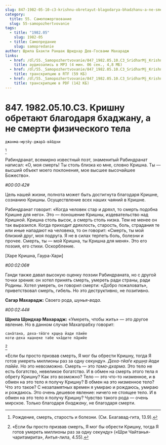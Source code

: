 ```yaml
---
slug: 847-1982-05-10-c3-krishnu-obretayut-blagodarya-bhadzhanu-a-ne-smerti-fizicheskogo-tela
category:
  title: 55. Самопожертвование
  slug: 55-samopozhertvovanie
tags:
  - title: "1982.05"
    slug: 1982-05
  - title: Самопредание
    slug: samopredanie
author: Шрила Бхакти Ракшак Шридхар Дев-Госвами Махарадж
links:
  - href: /dl/55._Samopozhertvovanie/847_1982.05.10.C3_SridharMj_Krishnu_obretajut_blagodarja_bhadzhanu_a_ne_smerti_fizicheskogo_tela.mp3
    title: аудиозапись в MP3 (4 мин. 06 сек., 4,8 МБ)
  - href: /dl/55._Samopozhertvovanie/847_1982.05.10.C3_SridharMj_Krishnu_obretajut_blagodarja_bhadzhanu_a_ne_smerti_fizicheskogo_tela.rtf
    title: транскрипцию в RTF (59 КБ)
  - href: /dl/55._Samopozhertvovanie/847_1982.05.10.C3_SridharMj_Krishnu_obretajut_blagodarja_bhadzhanu_a_ne_smerti_fizicheskogo_tela.pdf
    title: транскрипцию в PDF (142 КБ)
---
```


# 847. 1982.05.10.C3. Кришну обретают благодаря бхаджану, а не смерти физического тела

    джанма-мр̣тйу-джара̄-вйа̄дхи
[^_ftn1]

Рабиндранат, всемирно известный поэт, знаменитый Рабиндранат написал: «О, моя смерть! Ты столь близка ко мне, словно Кришна. Ты — высший объект моего поклонения, мое высшее высочайшее Божество».

*#00:00:42#*

Цель нашей жизни, полнота может быть достигнута благодаря Кришне, сознанию Кришны. Осуществление всех наших чаяний в Кришне.

Рабиндранат говорит: «Когда человек стар и дряхл, то смерть подобна Кришне для него». Это — поношение Кришны, издевательство над Кришной. Кришна столь высок, а смерть столь низка. Тем не менее он так выразился. Когда приходит дряхлость, старость, боль, страдания те или иные нападают на человека, то он говорит: «Смерть, ты мой близкий друг, моя подруга. Я не в силах терпеть боль, болезни и прочее. Смерть, ты — мой Кришна, ты Кришна для меня». Это его поэзия, его стихи. Оскорбление.

[Харе Кришна, Гаура-Хари]

*#00:02:06#*

Ганди также давал высокую оценку поэзии Рабиндраната, но с другой точки зрения: он хотел принять смерть, умереть ради страны, ради Родины. Хотел умереть, он говорил смерти: «Добро пожаловать», приветствовал смерть, гибель. Но это деструктивно, не позитивно.

**Сагар Махарадж:** Своего рода, *шунья-вада*.

*#00:02:44#*

**Шрила Шридхар Махарадж:** «Умереть, чтобы жить» — это другое явление. Но в данном случае Махапрабху говорит:

    сана̄тана, деха-тйа̄ге кр̣ш̣н̣а йади па̄ийе
    кот̣и-деха кш̣ан̣еке табе чха̄д̣ите па̄рийе
[^_ftn2]

«Если бы просто призвав смерть, Я мог бы обрести Кришну, тогда Я готов умереть миллионы раз за одну секунду». *Деха-тйа̄ге кр̣ш̣н̣а йади па̄ийе*. Но это невозможно. Смерть — это *тама-дхарма*. Это тело не есть богатство, невеликое богатство. И в обмен на смерть этого тела я обрету Кришну? Как это возможно? Тело — это что-то низменное, и в обмен на это тело я получу Кришну? В обмен на это низменное тело? Что это такое? С незапамятных времен я умираю и рождаюсь, умираю и рождаюсь. Это очень дешевое явление: ничего не стоящее тело. И в обмен на это тело я получу Кришну? Чувство такого рода — очень мирское. Только благодаря *бхаджану*, не благодаря смерти.



[^_ftn1]: Рождение, смерть, старость и болезни. (См. Бхагавад-гита, 13.9).

[^_ftn2]: «Если бы просто призвав смерть, Я мог бы обрести Кришну, тогда Я готов умереть миллионы раз за одну секунду» («Шри Чайтанья-чаритамрита», Антья-лила, 4.55).

